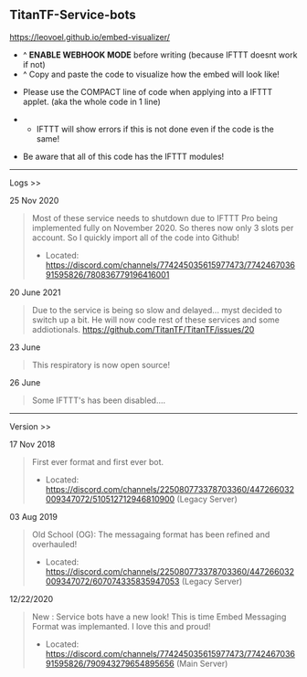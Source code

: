 ## TitanTF-Service-bots

https://leovoel.github.io/embed-visualizer/

* ^ **ENABLE WEBHOOK MODE** before writing (because IFTTT doesnt work if not)
* ^ Copy and paste the code to visualize how the embed will look like!

- Please use the COMPACT line of code when applying into a IFTTT applet. (aka the whole code in 1 line)
- - IFTTT will show errors if this is not done even if the code is the same!

- Be aware that all of this code has the IFTTT modules!


---
Logs >>

25 Nov 2020
> Most of these service needs to shutdown due to IFTTT Pro being implemented fully on November 2020.
So theres now only 3 slots per account. So I quickly import all of the code into Github!
> - Located: https://discord.com/channels/774245035615977473/774246703691595826/780836779196416001

20 June 2021
> Due to the service is being so slow and delayed... myst decided to switch up a bit.
He will now code rest of these services and some addiotionals.
https://github.com/TitanTF/TitanTF/issues/20

23 June
> This respiratory is now open source!

26 June
> Some IFTTT's has been disabled.... 
---
Version >>

17 Nov 2018
> First ever format and first ever bot.
> - Located: https://discord.com/channels/225080773378703360/447266032009347072/510512712946810900 (Legacy Server)

03 Aug 2019
> Old School (OG):
The messagaing format has been refined and overhauled!
> - Located: https://discord.com/channels/225080773378703360/447266032009347072/607074335835947053 (Legacy Server)

12/22/2020
> New :
Service bots have a new look! This is time Embed Messaging Format was implemanted. I love this and proud!
> - Located: https://discord.com/channels/774245035615977473/774246703691595826/790943279654895656 (Main Server) 

